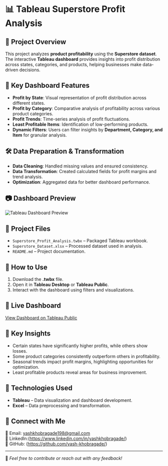 # 📊 Tableau Superstore Profit Analysis

## 🚀 Project Overview  
This project analyzes **product profitability** using the **Superstore dataset**. The interactive **Tableau dashboard** provides insights into profit distribution across states, categories, and products, helping businesses make data-driven decisions.  

## 📌 Key Dashboard Features  
- **Profit by State**: Visual representation of profit distribution across different states.  
- **Profit by Category**: Comparative analysis of profitability across various product categories.  
- **Profit Trends**: Time-series analysis of profit fluctuations.  
- **Least Profitable Items**: Identification of low-performing products.  
- **Dynamic Filters**: Users can filter insights by **Department, Category, and Item** for granular analysis.  

## 🛠 Data Preparation & Transformation  
- **Data Cleaning**: Handled missing values and ensured consistency.  
- **Data Transformation**: Created calculated fields for profit margins and trend analysis.  
- **Optimization**: Aggregated data for better dashboard performance.  

## 📷 Dashboard Preview  
![Tableau Dashboard Preview](path/to/your/image.png) 

## 📂 Project Files  
- `Superstore_Profit_Analysis.twbx` – Packaged Tableau workbook.  
- `Superstore_Dataset.xlsx` – Processed dataset used in analysis.  
- `README.md` – Project documentation.  

## 📢 How to Use  
1. Download the **.twbx** file.  
2. Open it in **Tableau Desktop** or **Tableau Public**.  
3. Interact with the dashboard using filters and visualizations.  

## 🔗 Live Dashboard  
[View Dashboard on Tableau Public](https://public.tableau.com/app/profile/yash.khobragade/viz/SuperstoreSalesDashboard_17367786499430/IsLeastProfitableAlwaysUnprofitable)  

## 🎯 Key Insights  
- Certain states have significantly higher profits, while others show losses.  
- Some product categories consistently outperform others in profitability.  
- Seasonal trends impact profit margins, highlighting opportunities for optimization.  
- Least profitable products reveal areas for business improvement.  

## 📖 Technologies Used  
- **Tableau** – Data visualization and dashboard development.  
- **Excel** – Data preprocessing and transformation.  


## 📩 Connect with Me  
📧 Email: yashkhobragade198@gmail.com  
🔗 LinkedIn:(https://www.linkedin.com/in/yashkhobragade/)  
🐙 GitHub: (https://github.com/yash-khobragade/)  

---

🔹 *Feel free to contribute or reach out with any feedback!*  

